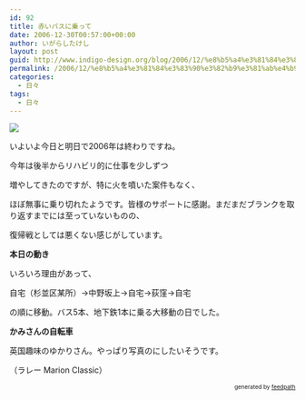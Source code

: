 ```yaml
---
id: 92
title: 赤いバスに乗って
date: 2006-12-30T00:57:00+00:00
author: いがらしたけし
layout: post
guid: http://www.indigo-design.org/blog/2006/12/%e8%b5%a4%e3%81%84%e3%83%90%e3%82%b9%e3%81%ab%e4%b9%97%e3%81%a3%e3%81%a6/
permalink: /2006/12/%e8%b5%a4%e3%81%84%e3%83%90%e3%82%b9%e3%81%ab%e4%b9%97%e3%81%a3%e3%81%a6/
categories:
  - 日々
tags:
  - 日々
---
```

<a href="http://hb.afl.rakuten.co.jp/hgc/0329347b.2e7705bd.03e987e2.5deaed30/?pc=http%3a%2f%2fitem.rakuten.co.jp%2fqbei%2fraleigh-marc%2f&m=http%3a%2f%2fm.rakuten.co.jp%2fqbei%2fi%2f10000896%2f" target="_blank"><img src="http://hbb.afl.rakuten.co.jp/hgb/?pc=http%3a%2f%2fthumbnail.image.rakuten.co.jp%2f%400_mall%2fqbei%2fcabinet%2fraleigh7%2f07mrc.jpg%3f_ex%3d80x80&m=http%3a%2f%2fthumbnail.image.rakuten.co.jp%2f%400_mall%2fqbei%2fcabinet%2fraleigh7%2f07mrc.jpg%3f_ex%3d64x64" border="0" /></a>

いよいよ今日と明日で2006年は終わりですね。

今年は後半からリハビリ的に仕事を少しずつ
  
増やしてきたのですが、特に火を噴いた案件もなく、
  
ほぼ無事に乗り切れたようです。皆様のサポートに感謝。まだまだブランクを取り返すまでには至っていないものの、
  
復帰戦としては悪くない感じがしています。

<span style="font-weight: bold">本日の動き</span>

いろいろ理由があって、
  
自宅（杉並区某所）→中野坂上→自宅→荻窪→自宅
  
の順に移動。バス5本、地下鉄1本に乗る大移動の日でした。

<span style="font-weight: bold">かみさんの自転車</span>

英国趣味のゆかりさん。やっぱり写真のにしたいそうです。
  
（ラレー Marion Classic）

<div style="text-align: right;font-size: 10px">
  &nbsp;&nbsp;<span>generated by <a href="http://feedpath.jp">feedpath</a></span>
</div>
